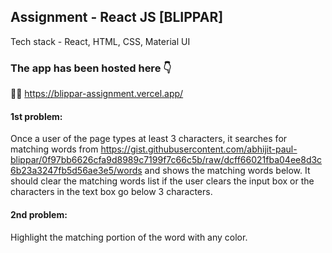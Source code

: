 ## Assignment - React JS [BLIPPAR]

Tech stack - React, HTML, CSS, Material UI

### The app has been hosted here 👇

🚀🚀 https://blippar-assignment.vercel.app/

#### 1st problem:

Once a user of the page types at least 3 characters, it searches for matching words from https://gist.githubusercontent.com/abhijit-paul-blippar/0f97bb6626cfa9d8989c7199f7c66c5b/raw/dcff66021fba04ee8d3c6b23a3247fb5d56ae3e5/words and shows the matching words below.
It should clear the matching words list if the user clears the input box or the characters in the text box go below 3 characters.

#### 2nd problem:

Highlight the matching portion of the word with any color.
